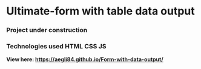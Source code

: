 # Ultimate-form with table data output
### Project under construction
### Technologies used HTML CSS JS
**View here:  https://aegli84.github.io/Form-with-data-output/**
